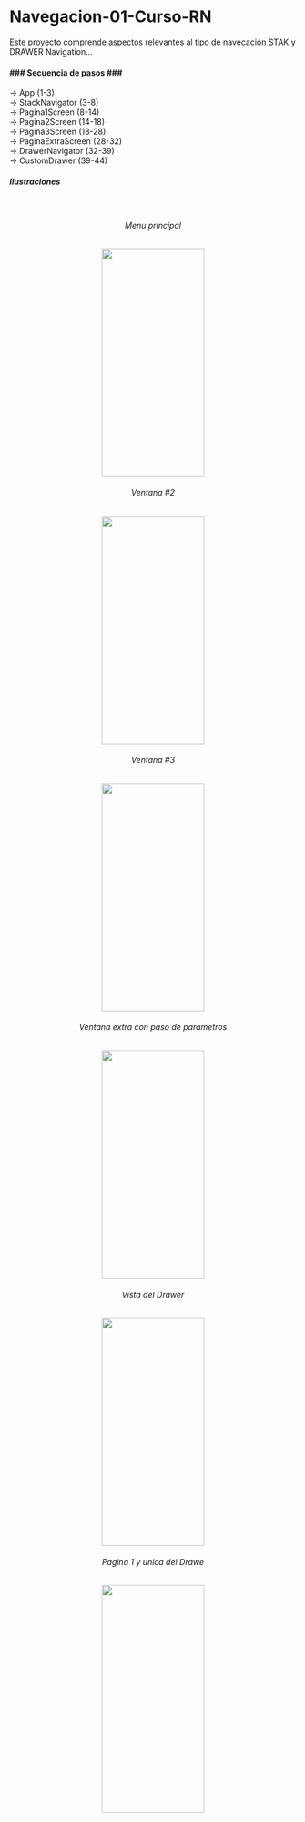 # Navegacion-01-Curso-RN
Este proyecto comprende aspectos relevantes al tipo de navecación STAK y DRAWER Navigation...

<h4>### Secuencia de pasos ###</h4>

-> App (1-3) <br />
-> StackNavigator (3-8) <br />
-> Pagina1Screen (8-14) <br />
-> Pagina2Screen (14-18) <br />
-> Pagina3Screen (18-28) <br />
-> PaginaExtraScreen (28-32) <br />
-> DrawerNavigator (32-39) <br />
-> CustomDrawer (39-44) <br />

<h5>Ilustraciones</h5>
<br />
<h6 align="center"> Menu principal </h6>
<p align="center"><img src="https://i.postimg.cc/qBmqRwJw/two.jpg" width="180" height="400"></p>
<h6 align="center"> Ventana #2 </h6>
<p align="center"><img src="https://i.postimg.cc/QdcjpJ3R/three.jpg" width="180" height="400"></p>
<h6 align="center"> Ventana #3 </h6>
<p align="center"><img src="https://i.postimg.cc/J4PNRZvC/one.jpg" width="180" height="400"></p>
<h6 align="center"> Ventana extra con paso de parametros </h6>
<p align="center"><img src="https://i.postimg.cc/MXkhTgvX/five.jpg" width="180" height="400"></p>
<h6 align="center"> Vista del Drawer </h6>
<p align="center"><img src="https://user-images.githubusercontent.com/111780060/209589617-4ee831a7-08c9-4b46-b88f-8aea838b5758.jpeg" width="180" height="400"></p>
<h6 align="center"> Pagina 1 y unica del Drawe </h6>
<p align="center"><img src="https://i.postimg.cc/wvNBGY8j/six.jpg" width="180" height="400"></p>
